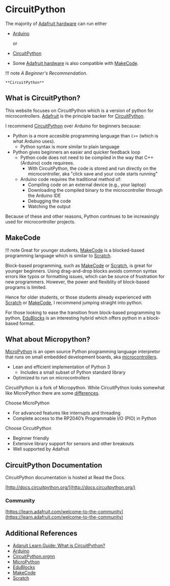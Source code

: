 # CircuitPython

The majority of [Adafruit hardware](../hardware/index.md) can run either

- [Arduino](https://arduino.cc) 

    or 

- [CircuitPython](https://circuitpython.org)  

- Some [Adafruit hardware](../hardware/index.md) is also compatible with [MakeCode](https://makecode.org).

!!! note
    *A Beginner's Recommendation*.

    **CircuitPython**

## What is CircuitPython?

This website focuses on CircuitPython which is a version of python for microcontrollers.  [Adafruit](https://www.adafruit.com) is the principle backer for [CircuitPython](https://circuitpython.org).  


I recommend [CircuitPython](https://circuitpython.org) over Arduino for beginners because:

- Python is a more accesible programming language than `C++` (which is what Arduino uses). 
    - Python syntax is more similar to plain language
- Python gives beginners an easier and quicker feedback loop 
    - Python code does not need to be compiled in the way that C++ (Arduino) code requirees.
        - With CircuitPython, the code is stored and run directly on the microcontroller, aka "click save and your code starts running" 
    - Arduino code requires the traditional method of:
        - Compiling code on an external device (e.g., your laptop)
        - Downloading the compiled binary to the microcontroller through the Arduino IDE
        - Debugging the code
        - Watching the output

Because of these and other reasons, Python continues to be increasingly used for microcontroller projects.


## MakeCode 

!!! note
    Great for younger students, [MakeCode](https://makecode.org) is a blocked-based programming language which is similar to [Scratch](https://scratch.mit.edu).  

Block-based programming, such as [MakeCode](https://makecode.org) or [Scratch](https://scratch.mit.edu), is great for younger beginners.  Using drag-and-drop blocks avoids common syntax errors like typos or formatting issues, which can be source of frustration for new programmers.   However, the power and flexiblity of block-based programs is limited.  

Hence for older students, or those students already experienced with [Scratch](https://scratch.mit.edu) or [MakeCode](https://makecode.org), I recommend jumping straight into python.

For those looking to ease the transition from block-based programming to python, [EduBlocks](https://edublocks.org) is an interesting hybrid which offers python in a block-based format.


## What about Micropython?

[MicroPython](https://micropython.org) is an open source Python programming language interpretor that runs on small embedded development boards, aka [microcontrollers](../glossary/microcontroller.md).

- Lean and efficient implementation of Python 3 
    - Includes a small subset of Python standard library
- Optimized to run on microcontrollers

CircuitPython is a fork of Micropython.  While CircuitPython looks somewhat like MicroPython there are some [differences](https://github.com/adafruit/circuitpython#differences-from-micropython).

Choose MicroPython

- For advanced features like interrupts and threading
- Complete access to the RP2040’s Programmable I/O (PIO) in Python 

Choose CircuitPython  

- Beginner friendly
- Extensive library support for sensors and other breakouts 
- Well supported by Adafruit


## CircuitPython Documentation 

CircuitPython documentation is hosted at Read the Docs.

[http://docs.circuitpython.org/](http://docs.circuitpython.org/)


### Community
[https://learn.adafruit.com/welcome-to-the-community](https://learn.adafruit.com/welcome-to-the-community)




## Additional References
- [Adaruit Learn Guide: What is CircuitPython?](https://learn.adafruit.com/getting-started-with-raspberry-pi-pico-circuitpython/what-is-circuitpython)
- [Arduino](https://arduino.cc) 
- [CircuitPython.orgnn](https://circuitpython.org)
- [MicroPython](https://micropython.org)
- [EduBlocks](https://edublocks.org) 
- [MakeCode](https://makecode.org) 
- [Scratch](https://scratch.mit.edu)

